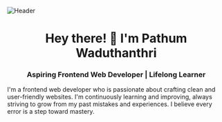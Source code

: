 ![Header](https://capsule-render.vercel.app/api?type=waving&height=200&color=gradient&text=Hi...!%20%20%20%20%20%2%I'm%20Arunadha%20Sahabandu&fontSize=40&fontAlign=64&fontAlignY=23&animation=twinkling&descAlign=85&textBg=false&section=header&desc=Full%20Stack%20Developer%20|%20Student&descAlignY=39&descSize=16)

<h1 align="center">Hey there! 👋 I'm Pathum Waduthanthri</h1>
<h3 align="center">Aspiring Frontend Web Developer | Lifelong Learner</h3>


I'm a frontend web developer who is passionate about crafting clean and user-friendly websites. I'm continuously learning and improving, always striving to grow from my past mistakes and experiences. I believe every error is a step toward mastery.



<!--
**pathum-sathsara/pathum-sathsara** is a ✨ _special_ ✨ repository because its `README.md` (this file) appears on your GitHub profile.

Here are some ideas to get you started:

- 🔭 I’m currently working on ...
- 🌱 I’m currently learning ...
- 👯 I’m looking to collaborate on ...
- 🤔 I’m looking for help with ...
- 💬 Ask me about ...
- 📫 How to reach me: ...
- 😄 Pronouns: ...
- ⚡ Fun fact: ...
-->
